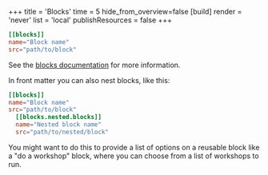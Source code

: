+++
title = 'Blocks'
time = 5
hide_from_overview=false
[build]
  render = 'never'
  list = 'local'
  publishResources = false
+++

```toml
[[blocks]]
name="Block name"
src="path/to/block"
```

See the [blocks documentation](/common-theme/block-types) for more information.

In front matter you can also nest blocks, like this:

```toml
[[blocks]]
name="Block name"
src="path/to/block"
  [[blocks.nested.blocks]]
  name="Nested block name"
  src="path/to/nested/block"
```

You might want to do this to provide a list of options on a reusable block like a "do a workshop" block, where you can choose from a list of workshops to run.
